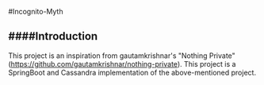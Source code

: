 #Incognito-Myth

####Introduction
----------------
 
This project is an inspiration from gautamkrishnar's "Nothing Private" (https://github.com/gautamkrishnar/nothing-private). This project is a SpringBoot and Cassandra implementation of the above-mentioned project. 
